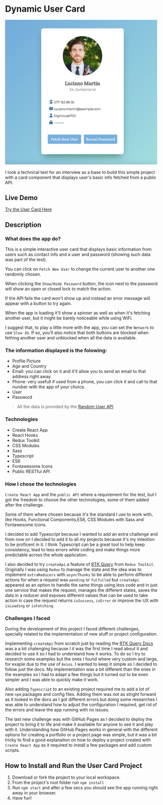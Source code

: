# Dynamic User Card

<img src="./src/assets/images/user-card-img.png" alt="Image of the user card app" width="500"/>

I took a technical test for an interview as a base to build this simple project with a card component that displays user's basic info fetched from a public API.

## Live Demo

[Try the User Card Here](https://soniagisel.github.io/user-card/)


## Description

### What does the app do?

This is a simple interactive user card that displays basic information from users such as contact info and a user and password (showing such data was part of the test).

You can click on `Fetch New User` to change the current user to another one randomly chosen.

When clicking the `Show/Hide Password` button, the icon next to the password will show an open or closed lock to match the action.

If the API fails the card won't show up and instead an error message will appear with a button to try again.

When the app is loading it'll show a spinner as well as when it's fetching another user, but it might be barely noticeable while using WiFi.

I suggest that, to play a little more with the app, you can set the `Network` to use `Slow 3G`. If so, you'll also notice that both buttons are blocked when fething another user and unblocked when all the data is available.

### The information displayed is the folowing:
- Profile Picture
- Age and Country
- Email: you can click on it and it'll allow you to send an email to that address right away.
- Phone: very usefull if used from a phone, you can click it and call to that number with the app of your choice.
- User
- Password

> All the data is provided by the [Random User API](https://randomuser.me/api/)


### Technologies

- Create React App
- React Hooks
- Redux Toolkit
- CSS Modules
- Sass
- Typescript
- ES6
- Fontawesome Icons
- Public RESTful API


### How I chose the technologies

`Create React App` and the `public API` where a requirement for the test, but I got the freedom to choose the other technologies, some of them added after the challenge.

Some of them where chosen because it's the standard I use to work with, like Hooks, Functional Components,ES6, CSS Modules with Sass and Fontawesome Icons.

I decided to add Typescript because I wanted to add an extra challenge and from now on I decided to add it to all my projects because it's my intention to be proficent in it. I think Typescript can be a great tool to help keep consistency, lead to less errors while coding and make things more predictable across the whole application.

I also decided to try `createApi` a feature of [RTK Query](https://redux-toolkit.js.org/rtk-query/overview) from `Redux Toolkit`. Originally I was using `Redux` to manage the state and the idea was to implement `extraReducers` with `asyncThunks` to be able to perform different actions for when a request was `pending` or `fulfulled` but `createApi` appeared as an option to handle the same things using less code and in just one service that makes the request, manages the different states, saves the data in a reducer and exposes different values that can be used to take action in case the request returns `isSuccess`, `isError` or improve the UX with `isLoading` or `isFetching`.


### Challenges I faced

During the development of this project I faced different challenges, specially related to the implementation of new stuff or project configuration.

Implementing `createApi` from scratch just by reading the [RTK Query Docs](https://redux-toolkit.js.org/rtk-query/overview) was a a bit chalenging because I it was the first time I read about it and decided to use it so I had to understand how it works. To do so I try to research some examples but the ones I found where very custom and large, for exaple due to the use of `Axios`. I wanted to keep it simple so I decided to follow just the docs. My implementation was a bit different than the ones in the examples so I had to adapt a few things but it turned out to be even simpler and I was able to quickly make it work.

Also adding `Typescript` to an existing project required me to add a lot of new `npm` packages and config files. Adding them was not as stright forward as it looked in the docs as I got different errors but doing some researches I was able to understand how to adjust the configuration I required, get rid of the errors and leave the app running with no issues.

The last new challenge was with GitHub Pages as I decided to deploy the project to bring it to life and make it available for anyone to see it and play with it. Understanding how GitHub Pages works in general with the different options for creating a portfolio or a project page was simple, but it was a bit tricky to find a good explanation on how to deploy a project created with `Create React App` as it required to install a few packages and add custom scripts.

## How to Install and Run the User Card Project

1. Download or fork the project to your local workspace.
2. From the project's root folder run `npm install`
3. Run `npm start` and after a few secs you should see the app running right away in your browser.
4. Have fun!